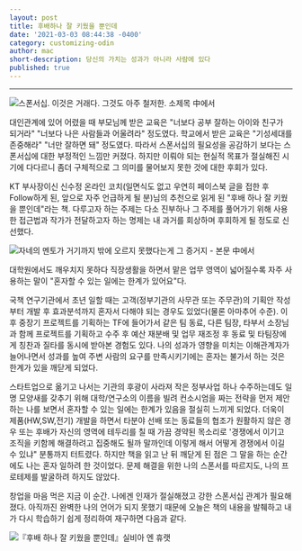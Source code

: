 ```yaml
---
layout: post
title: 후배하나 잘 키웠을 뿐인데
date: '2021-03-03 08:44:38 -0400'
category: customizing-odin
author: mac
short-description: 당신의 가치는 성과가 아니라 사람에 있다
published: true
---
```


-----

![스폰서십. 이것은 거래다. 그것도 아주 철저한. 소제목 中에서]({{site.url}}//assets/booklog/sponsor1.jpg)


대인관계에 있어 어렸을 때 부모님께 받은 교육은 "너보다 공부 잘하는 아이와 친구가 되거라" "너보다 나은 사람들과 어울려라" 정도였다. 학교에서 받은 교육은 "기성세대를 존중해라" "너만 잘하면 돼" 정도였다. 따라서 스폰서십의 필요성을 공감하기 보다는 스폰서십에 대한 부정적인 느낌만 커졌다. 하지만 이뤄야 되는 현실적 목표가 절실해진 시기에 다다르니 좀더 구체적으로 그 의미를 물어보지 못한 것에 대한 후회가 있다. 

KT 부사장이신 신수정 온라인 코치(일면식도 없고 우연히 페이스북 글을 접한 후 Follow하게 된, 앞으로 자주 언급하게 될 분)님의 추천으로 읽게 된 "후배 하나 잘 키웠을 뿐인데"라는 책. 다루고자 하는 주제는 다소 진부하나 그 주제를 풀어가기 위해 사용한 접근법과 작가가 전달하고자 하는 명제는 내 과거를 회상하며 후회하게 될 정도로 신선했다. 

![자네의 멘토가 거기까지 밖에 오르지 못했다는게 그 증거지 - 본문 中에서]({{site.url}}//assets/booklog/sponsor2.jpg)

대학원에서도 깨우치지 못하다 직장생활을 하면서 맡은 업무 영역이 넓어질수록 자주 사용하는 말이 "혼자할 수 있는 일에는 한계가 있어요"다. 

국책 연구기관에서 초년 일할 때는 고객(정부기관의 사무관 또는 주무관)의 기획안 작성부터 개발 후 효과분석까지 혼자서 다해야 되는 경우도 있었다(물론 아마추어 수준). 이후 중장기 프로젝트를 기획하는 TF에 들어가서 같은 팀 동료, 다른 팀장, 타부서 소장님과 함께 프로젝트를 기획하고 수주 후 예산 재분배 및 업무 재조정 후 동료 및 타팀장에게 칭찬과 질타를 동시에 받아본 경험도 있다. 나의 성과가 영향을 미치는 이해관계자가 늘어나면서 성과를 높여 주변 사람의 요구를 만족시키기에는 혼자는 불가서 하는 것은 한계가 있을 깨닫게 되었다.  

스타트업으로 옮기고 나서는 기관의 후광이 사라져 작은 정부사업 하나 수주하는데도 일명 모양새를 갖추기 위해 대학/연구소의 이름을 빌려 컨소시엄을 짜는 전략을 먼저 제안하는 나를 보면서 혼자할 수 있는 일에는 한계가 있음을 절실히 느끼게 되었다. 더욱이 제품(HW,SW,전기) 개발을 하면서 타분야 선배 또는 동료들의 협조가 원활하지 않은 경우 또는 후배가 자신의 영역에 테두리를 칠 때 가끔 경약된 목소리로 '경쟁에서 이기고 조직을 키함께 해결하려고 집중해도 될까 말까인데 이렇게 해서 어떻게 경쟁에서 이길 수 있냐" 분통까지 터트렸다. 하지만 책을 읽고 난 뒤 깨닫게 된 점은 그 말을 하는 순간에도 나는 혼자 일하려 한 것이었다. 문제 해결을 위한 나의 스폰서를 따르지도, 나의 프로테제를 발굴하려 하지도 않았다. 

창업을 마음 먹은 지금 이 순간. 나에겐 인재가 절실해졌고 강한 스폰서십 관계가 필요해졌다. 아직까진 완벽한 나의 언어가 되지 못했기 때문에 오늘은 책의 내용을 발췌하고 내가 다시 학습하기 쉽게 정리하여 재구하면 다음과 같다.

![『후배 하나 잘 키웠을 뿐인데』실비아 엔 휴랫]({{site.url}}//assets/booklog/sponsor3.jpg)
